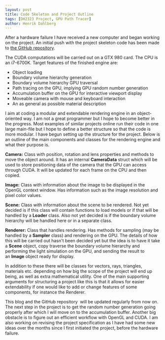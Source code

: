 ```yaml
---
layout: post
title: Code Skeleton and Project Outline
tags: [DH2323 Project, GPU Path Tracer]
author: Henrik Dahlberg
---
```


After a hardware failure I have received a new computer and began working on the project. An initial push with the project skeleton code has been made to [the GitHub repository](https://github.com/henrikdahlberg/GPUPathTracer). 

The CUDA computations will be carried out on a GTX 980 card. The CPU is an i7-6700K. Target features of the finished engine are:


- Object loading
- Boundary volume hierarchy generation
- Boundary volume hierarchy GPU traversal
- Path tracing on the GPU, implying GPU random number generation
- Accumulation buffer on the GPU for interactive viewport display
- Moveable camera with mouse and keyboard interaction
- An as general as possible material description

I aim at coding a modular and extendable rendering engine in an object-oriented way. I am not a great programmer but I hope to become better in the progress. Most examples of similar projects online run their code in one large main-file but I hope to define a better structure so that the code is more modular. I have begun setting up the structure for the project. Below is an outline of the main components and classes for the rendering engine and what their purpose is.

**Camera:** Class with position, rotation and lens properties and methods to move the object around. It has an internal **CameraData** struct which will be used to store positioning data of the camera that the GPU can access through CUDA. It will be updated for each frame on the CPU and then copied.

**Image:** Class with information about the image to be displayed in the OpenGL context window. Has information such as the image resolution and pixel color values.

**Scene:** Class with information about the scene to be rendered. Not yet decided is if this class will contain functions to load models or if that will be handled by a **Loader** class. Also not yet decided is if the boundary volume hierarchy will be handled here or in a separate class.

**Renderer:** Class that handles rendering. Has methods for sampling (may be handled by a **Sampler** class) and rendering on the GPU. The details of how this will be carried out hasn't been decided yet but the idea is to have it take a **Scene** object, copy traverse the boundary volume hierarchy and performing the light simulation on the GPU, and sending the result to an **Image** object ready for display.

In addition to these there will be classes for vectors, rays, triangles, materials etc. depending on how big the scope of the project will end up being, as well as extra mathematical utility. One of the main supporting arguments for structuring a project like this is that it allows for easier extendability if one would like to add or change features of some components, for instance the Renderer.

This blog and the GitHub repository  will be updated regularly from now on. The next step in the project is to get the random number generation going properly after which I will move on to the accumulation buffer. Another big obstacle is to figure out an efficient workflow with OpenGL and CUDA. I am also working on revising the project specification as I have had some new ideas over the months since I first initiated the project, before the hardware failure.